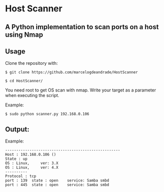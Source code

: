 # Host Scanner

## A Python implementation to scan ports on a host using Nmap

## Usage

Clone the repository with:

```
$ git clone https://github.com/marcelogdeandrade/HostScanner
```

```
$ cd HostScanner/
```

You need root to get OS scan with nmap. Write your target as a parameter when executing the script.

Example:

```
$ sudo python scanner.py 192.168.0.106
```

## Output:

Example:

```
----------------------------------------------------
Host : 192.168.0.106 ()
State : up
OS : Linux, 	ver: 3.X
OS : Linux, 	ver: 4.X
----------
Protocol : tcp
port : 139	state : open 	service: Samba smbd
port : 445	state : open 	service: Samba smbd
```
